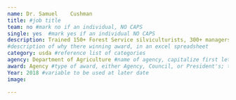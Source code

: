 ```yaml
---
name: Dr. Samuel	Cushman
title: #job title
team: no #mark no if an individual, NO CAPS
single: yes  #mark yes if an individual NO CAPS
description: Trained 150+ Forest Service silviculturists, 300+ managers, graduate students, professors, and researchers in the latest landscape ecology methods for natural resources management. Dr. Cushman has spent his career working across sectors and agencies to strengthen stewardship of public/private lands.
#description of why there winning award, in an excel spreadsheet
category: usda #reference list of categories
agency: Department of Agriculture #name of agency, capitalize first letter of each name
award: Agency #type of award, either Agency, Council, or President's; this is case sensitive so make sure to match the options listed exactly. This section generates the format of the card
Year: 2018 #variable to be used at later date
image:

---
```

